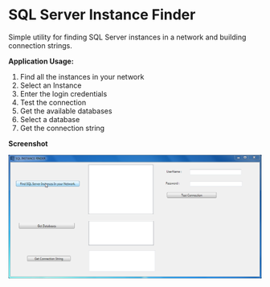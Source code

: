 # SQL Server Instance Finder

Simple utility for finding SQL Server instances in a network and building connection strings.

**Application Usage:**

1. Find all the instances in your network
2. Select an Instance
3. Enter the login credentials
4. Test the connection
5. Get the available databases
6. Select a database
7. Get the connection string

**Screenshot**

![SQL Server Insatnce Finder](https://github.com/sivachamarthi/SQLServerInstanceFinder/blob/master/SQLServerInstanceFinder/App_ScreenShot_01.png "SQL Server Insatnce Finder & Connection Builder")
